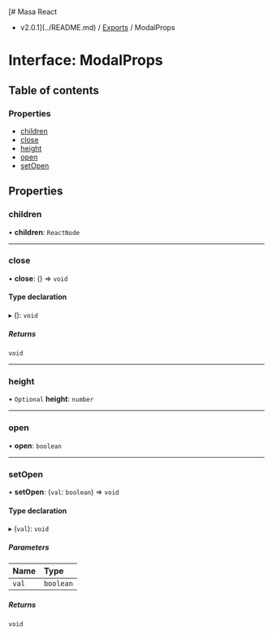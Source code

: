 [# Masa React
 - v2.0.1](../README.md) / [Exports](../modules.md) / ModalProps

# Interface: ModalProps

## Table of contents

### Properties

- [children](ModalProps.md#children)
- [close](ModalProps.md#close)
- [height](ModalProps.md#height)
- [open](ModalProps.md#open)
- [setOpen](ModalProps.md#setopen)

## Properties

### children

• **children**: `ReactNode`

___

### close

• **close**: () => `void`

#### Type declaration

▸ (): `void`

##### Returns

`void`

___

### height

• `Optional` **height**: `number`

___

### open

• **open**: `boolean`

___

### setOpen

• **setOpen**: (`val`: `boolean`) => `void`

#### Type declaration

▸ (`val`): `void`

##### Parameters

| Name | Type |
| :------ | :------ |
| `val` | `boolean` |

##### Returns

`void`
